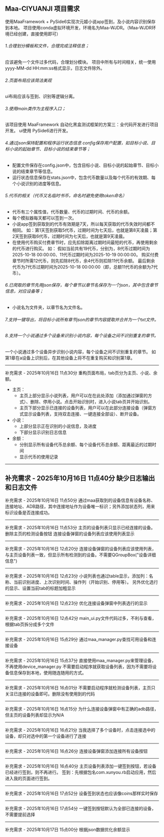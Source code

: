## Maa-CIYUANJI 项目需求

使用MaaFramework + PySide6实现次元姬小说app签到，及小说内容识别保存到本地。
项目使用conda虚拟环境开发，环境名为Maa-WJDR。（Maa-WJDR环境已经创建，直接使用即可）

###### 1.合理划分模板和文件，合理完成注释信息；

应该避免一个文件过多代码，合理划分模块。
项目中所有与时间相关，统一使用yyyy-MM-dd HH:mm:ss格式显示，日志文件除外。

###### 2.页面布局应该简洁美观

ui布局应该与签到、识别等逻辑分离。

###### 3.使用main类作为主程序入口；

该项目使用 MaaFramework 自动化黑盒测试框架的方案三：全代码开发进行项目开发。
ui使用 PySide6进行开发。

###### 4.通过json保持配置和程序运行状态信息 config保存用户配置，如目标小说、目标小说的起始章节、目标小说的结束章节等；

- 配置文件保存在config.json中，包含目标小说、目标小说的起始章节、目标小说的结束章节等信息。
- 运行状态信息保存在stats.json中，包含代币数量以及每个代币的有效期、每个小说识别的进度等信息。

###### 5.代币的相关（代币又名临时书币，命名时避免使用token命名）

- 代币有三个属性值，代币数量、代币的过期时间、代币的余额。
- 每个模拟器每天都可以签到一次。
- 小说app签到获取到的代币有效期是7天，所以每天获取的代币失效时间都不相同。
  如：第1天签到获取5代币，过期时间为七天后，也就是第8天凌晨；第2天签到获取6代币，过期时间为七天后，也就是第9天凌晨。
- 在使用代币购买付费章节时，应先扣除距离过期时间最短的代币，再使用剩余的代币进行购买。
  如：
  假如当前共有19代币，分别为，8代币过期时间为2025-10-18 00:00:00、11代币过期时间为2025-10-19 00:00:00。
  购买付费章节时所需12代币，则先扣除8代币，余4代币则扣除11代币余额。
  最后剩余代币为7代币过期时间为2025-10-18 00:00:00（即，总额11代币的余额为7代币）。

###### 6.已爬取的章节先用json保存，每个章节以章节名保存为一个json，其中包含章节信息，对应设备等；

- 小说名为文件夹，以章节名为文件名。

###### 7.支持一键导出，将目标小说所有章节json的章节内容提取并合并为一个txt文件。

###### 8.支持一个小说通过多个设备来识别小说内容，每个设备之间不识别重复的章节。

一个小说通过多个设备异步识别小说内容，每个设备之间不识别重复的章节。
如第1章在a设备上识别后，在其他设备上将不在重复购买和识别第1章。


---
补充需求 - 2025年10月16日 11点30分
重构页面布局，tab页分为主页、小说、余额。

- 主页：
    - 主页上部分显示小说列表，用户可以在在此处添加（添加通过弹窗的方式）、删除、停用小说。点击开始识别时，进入小说tab页并开始识别。
    - 主页下部分显示已连接的设备列表，用户可以在此部分连接设备（弹窗方式显示设备列表，支持双击连接、一键连接全部设）、断开设备。
- 小说：
    - 上部分显示正在识别的小说信息，及进度
    - 下部分显示识别日志信息
- 余额：
    - 分别显示所有设备代币总余额、每个设备代币总余额、距离最近的过期时间
    - 显示代币的使用记录

--- 
补充需求 - 2025年10月16日 11点40分
缺少日志输出和日志文件
--- 

补充需求 - 2025年10月16日 11点50分
通过maa获取到的设备信息有设备名称、连接地址、ADB路径，其中连接地址作为设备唯一标识；另外添加状态列，用来标识设备是否连接成功。

--- 
补充需求 - 2025年10月16日 11点53分
主页的设备列表只显示已经连接的设备。删除主页的检测设备按钮
连接设备弹窗的设备列表应该使用列表显示

--- 
补充需求 - 2025年10月16日 12点20分
连接设备弹窗的设备列表应该使用列表，与主页设备列表一致，但显示所有检测到的设备。不需要QGroupBox("设备详细信息")

--- 
补充需求 - 2025年10月16日 12点23分
小说列表也通过table显示，添加列：名称、当前识别进度、上次识别时间、操作列（开始识别、停用等）。
另外优化选行的显示、设置当前tab的标题加粗显示

--- 
补充需求 - 2025年10月16日 12点23分
优化连接设备弹窗中列表选行的显示

--- 
补充需求 - 2025年10月16日 12点42分
main_ui.py文件代码过多，不利与查看，根据tab页拆分成多个文件

--- 
补充需求 - 2025年10月16日 15点29分
通过maa_manager.py查找可用设备和连接设备

--- 
补充需求 - 2025年10月16日 15点37分
直接使用maa_manager.py来管理设备，不再使用device_manager.py
不需要启动程序就获取设备列表，因为不需要将设备信息保存到本地，使用随连随用的方式。

--- 
补充需求 - 2025年10月16日 16点01分
不需要启动程序就检测设备列表，主页只关注已连接的设备即可。删除没有使用到的代码

--- 
补充需求 - 2025年10月16日 16点15分
为什么连接设备弹窗中有正确的adb路径，但主页的设备列表却显示为N/A

--- 
补充需求 - 2025年10月16日 16点21分
当我选择了多个设备时，点击连接选中的设备，却只对选中的第一个设备进行了连接


--- 
补充需求 - 2025年10月16日 16点26分
连接设备弹窗添加连接所有设备按钮


--- 
补充需求 - 2025年10月16日 16点40分
主页设备列表添加一键签到按钮，若设备已经进行签到，则不再进行。
签到：先根据包名com.xunyou.rb启动应用，然后进入我的页面进行签到。

--- 
补充需求 - 2025年10月16日 17点52分
设备签到状态也应该像coins那样实时保存

--- 
补充需求 - 2025年10月16日 17点54分
一键签到按钮默认为全部已连接的设备，不需要提前选择

--- 
补充需求 - 2025年10月17日 15点00分
根据json数据优化余额显示